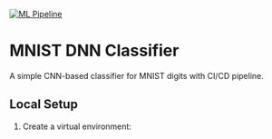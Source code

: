 [![ML Pipeline](https://github.com/prasad0679/ERAV3_PP_S5_MNISTCICD/actions/workflows/ml-pipeline.yml/badge.svg)](https://github.com/prasad0679/ERAV3_PP_S5_MNISTCICD/actions/workflows/ml-pipeline.yml)

# MNIST DNN Classifier

A simple CNN-based classifier for MNIST digits with CI/CD pipeline.

## Local Setup

1. Create a virtual environment:
